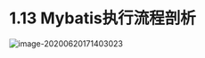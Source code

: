 # 1.13 Mybatis执行流程剖析



![image-20200620171403023](https://images.shiguangping.com/imgs/20200620171403.png)

